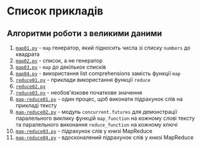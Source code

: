 # Список прикладів

## Алгоритми роботи з великими даними

1. [`map01.py`](/Chapter_06/map01.py) - `map` генератор, який підносить числа зі списку `numbers` до квадрата
2. [`map02.py`](/Chapter_06/map02.py) - список, а не генератор
3. [`map03.py`](/Chapter_06/map03.py) - `map` до декількох списків
4. [`map04.py`](/Chapter_06/map04.py) - використання list comprehensions замість функції `map`
5. [`reduce01.py`](/Chapter_06/reduce01.py) - приклади використання функції `reduce`
6. [`reduce02.py`](/Chapter_06/reduce02.py)
7. [`reduce03.py`](/Chapter_06/reduce03.py) - необов'язкове початкове значення
8. [`map-reduce01.py`](/Chapter_06/map-reduce01.py) - один процес, щоб виконати підрахунок слів на прикладі тексту
9. [`map-reduce02.py`](/Chapter_06/map-reduce02.py) - модуль `concurrent.futures` для демонстрації паралельного виклику функцій `map_function` на кожному слові тексту та паралельного виконання `reduce_function` на кожному ключі
10. [`map-reduce03.py`](/Chapter_06/map-reduce03.py) - підрахунок слів у книзі MapReduce
11. [`map-reduce04.py`](/Chapter_06/map-reduce04.py) - вдосконалений підрахунок слів у книзі MapReduce
